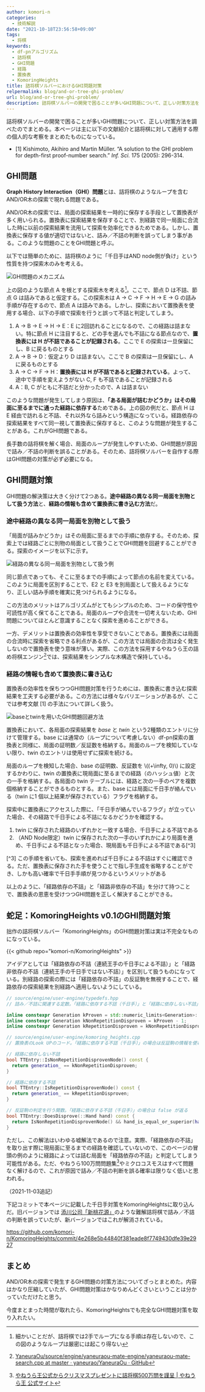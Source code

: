 ```yaml
---
author: komori-n
categories:
  - 技術解説
date: "2021-10-18T23:56:58+09:00"
tags:
  - 将棋
keywords:
  - df-pnアルゴリズム
  - 詰将棋
  - GHI問題
  - 経路
  - 置換表
  - KomoringHeights
title: 詰将棋ソルバーにおけるGHI問題対策
relpermalink: blog/and-or-tree-ghi-problem/
url: blog/and-or-tree-ghi-problem/
description: 詰将棋ソルバーの開発で困ることが多いGHI問題について、正しい対策方法を調べたのでまとめる。
---
```


詰将棋ソルバーの開発で困ることが多いGHI問題について、正しい対策方法を調べたのでまとめる。本ページは主に以下の文献紹介と詰将棋に対して適用する際の個人的な考察をまとめたものになっている。

- \[1\] Kishimoto, Akihiro and Martin Müller. “A solution to the GHI problem for depth-first proof-number search.” _Inf. Sci._ 175 (2005): 296-314.

## GHI問題

**Graph History Interaction（GHI）問題**とは、詰将棋のようなループを含むAND/OR木の探索で現れる問題である。

AND/OR木の探索では、局面の探索結果を一時的に保存する手段として置換表が多く用いられる。置換表に探索結果を保存することで、別経路で同一局面に合流した時に以前の探索結果を流用して探索を効率化できるためである。しかし、置換表に保存する値が適切ではないと、詰み／不詰の判断を誤ってしまう事がある。このような問題のことをGHI問題と呼ぶ。

以下では簡単のために、詰将棋のように「千日手はAND node側が負け」という性質を持つ探索木のみを考える。

![GHI問題のメカニズム](image-1.png "GHI問題が発生する例[1, Fig. 1] 。詰将棋の場合、□が攻め方、○が受け方にそれぞれ対応する")

上の図のような節点 A を根とする探索木を考える[^1]。ここで、節点 D は不詰、節点 G は詰みであると仮定する。この探索木は A → C → F → H → E → G の詰み手順が存在するので、節点 A は詰みである。しかし、探索において置換表を使用する場合、以下の手順で探索を行うと誤って不詰と判定してしまう。

[^1]: 細かいことだが、詰将棋では2手でループになる手順は存在しないので、この図のようなループは厳密には起こり得ない

1. A → B → E → H → E：E に2回訪れることになるので、この経路は詰まない。特に節点 H に注目すると、どの手を選んでも不詰になる節点なので、**置換表には H が不詰であることが記録される**。ここで E の探索は一旦保留にし、B に戻るものとする
2. A → B → D：仮定より D は詰まない。ここで B の探索は一旦保留にし、A に戻るものとする
3. A → C → F → H：**置換表には H が不詰であると記録されている**。よって、途中で手順を変えようがない C, F も不詰であることが記録される
4. A：B, C がともに不詰だと分かったので、A は詰まない

このような問題が発生してしまう原因は、**「ある局面が詰むかどうか」はその局面に至るまでに通った経路に依存する**ためである。上の図の例だと、節点 H は E 経由で訪れると不詰、それ以外なら詰みという構造になっている。経路依存の探索結果をすべて同一視して置換表に保存すると、このような問題が発生することがある。これがGHI問題である。

長手数の詰将棋を解く場合、局面のループが発生しやすいため、GHI問題が原因で詰み／不詰の判断を誤ることがある。そのため、詰将棋ソルバーを自作する際はGHI問題の対策が必ず必要になる。

## GHI問題対策

GHI問題の解決策は大きく分けて2つある。**途中経路の異なる同一局面を別物として扱う方法**と、**経路の情報も含めて置換表に書き込む方法**だ。

### 途中経路の異なる同一局面を別物として扱う

「局面が詰みかどうか」はその局面に至るまでの手順に依存する。そのため、探索上では経路ごとに別物の局面として扱うことでGHI問題を回避することができる。探索のイメージを以下に示す。

![経路の異なる同一局面を別物として扱う例](image-2.png "経路の異なる同一局面を別物として扱う")

同じ節点であっても、そこに至るまでの手順によって節点の名前を変えている。このように局面を区別することで、E2 と E3 を別局面として扱えるようになり、正しい詰み手順を確実に見つけられるようになる。

この方法のメリットはアルゴリズムがとてもシンプルのため、コードの保守性や可読性が高く保てることである。局面のループや合流を一切考えないため、GHI問題についてほとんど意識することなく探索を進めることができる。

一方、デメリットは置換表の効率性を享受できないことである。置換表には局面の合流時に探索を省略できる利点があるが、この方法では局面の合流は全く発生しないので置換表を使う意味が薄い。実際、この方法を採用するやねうら王の詰め将棋エンジン[^2]では、探索結果をシンプルな木構造で保持している。

[^2]: [YaneuraOu/source/engine/yaneuraou-mate-engine/yaneuraou-mate-search.cpp at master · yaneurao/YaneuraOu · GitHub](https://github.com/yaneurao/YaneuraOu/blob/master/source/engine/yaneuraou-mate-engine/yaneuraou-mate-search.cpp)

### 経路の情報も含めて置換表に書き込む

置換表の効率性を保ちつつGHI問題対策を行うためには、置換表に書き込む探索結果を工夫する必要がある。この方法には様々なバリエーションがあるが、ここでは参考文献 \[1\] の手法について詳しく扱う。

![baseとtwinを用いたGHI問題回避方法](image-4.png "base と twin の置換表を使う方法。千日手が絡むときは twin に経路を保存する。")

置換表において、各局面の探索結果を _base_ と _twin_ という2種類のエントリに分けて管理する。base には通常の（ループについて考慮しない）df-pn探索の置換表と同様に、局面の証明数／反証数を格納する。局面のループを検知していない限り、twin のエントリは使用せずに探索を続ける。

局面のループを検知した場合、base の証明数、反証数を \\((+\\infty, 0)\\) に設定するかわりに、twin の置換表に現局面に至るまでの経路（のハッシュ値）と次の一手を格納する。各局面の twin テーブルには、経路と次の一手のペアを複数個格納することができるものとする。また、base には局面に千日手が絡んでいる（twin に1 個以上結果が保存されている）フラグを格納する。

探索中に置換表にアクセスした際に、「千日手が絡んでいるフラグ」が立っていた場合、その経路で千日手による不詰になるかどうかを確認する。

1. twin に保存された経路のいずれかと一致する場合、千日手による不詰である
2. （AND Node限定）twin に保存された次の一手のいずれかにより局面を進め、千日手による不詰となった場合、現局面も千日手による不詰である[^3]

[^3] この手順を省いても、探索を進めれば千日手による不詰はすぐに確認できる。ただ、置換表に保存された手を使うことで指し手生成を省略することができ、しかも高い確率で千日手手順が見つかるというメリットがある

以上のように、「経路依存の不詰」と「経路非依存の不詰」を分けて持つことで、置換表の恩恵を受けつつGHI問題を正しく解決することができる。

## 蛇足：KomoringHeights v0.1のGHI問題対策

拙作の詰将棋ソルバー「KomoringHeights」のGHI問題対策は実は不完全なものになっている。

{{< github repo="komori-n/KomoringHeights" >}}

アイデアとしては「経路依存の不詰（連続王手の千日手による不詰）」と「経路非依存の不詰（連続王手の千日手ではない不詰）」を区別して扱うものになっている。別経路の探索の際には「経路依存の不詰」の反証駒を無視することで、経路依存の探索結果を別経路へ適用しないようにしている。

```cpp
// source/engine/user-engine/typedefs.hpp
// 詰み／不詰に関連する定数。「経路に依存する不詰（千日手）」と「経路に依存しない不詰」を区別して定数を定義している。

inline constexpr Generation kProven = std::numeric_limits<Generation>::max();
inline constexpr Generation kNonRepetitionDisproven = kProven - 1;
inline constexpr Generation kRepetitionDisproven = kNonRepetitionDisproven - 1;
```

```cpp
// source/engine/user-engine/komoring_heights.cpp
// 置換表のLook UPのコード。「経路に依存する不詰（千日手）」の場合は反証駒の情報を使わないようにしている

// 経路に依存しない不詰
bool TTEntry::IsNonRepetitionDisprovenNode() const {
  return generation_ == kNonRepetitionDisproven;
}

// 経路に依存する不詰
bool TTEntry::IsRepetitionDisprovenNode() const {
  return generation_ == kRepetitionDisproven;
}

// 反証駒の判定を行う関数。「経路に依存する不詰（千日手）」の場合は false が返る
bool TTEntry::DoesDisprove(::Hand hand) const {
  return IsNonRepetitionDisprovenNode() && hand_is_equal_or_superior(hand_, hand);
}
```

ただし、この解法はいわゆる嘘解法であるので注意。実際、「経路依存の不詰」を取り出す際に現局面に至るまでの経路を確認していないので、このページの冒頭の例のように経路によっては詰む局面を「経路依存の不詰」と判定してしまう可能性がある。ただ、やねうら100万問問題集[^4]やミクロコスモスはすべて問題なく解けるので、これが原因で詰み／不詰の判断を誤る確率は限りなく低いと思われる。

[^4]: [やねうら王公式からクリスマスプレゼントに詰将棋500万問を謹呈 | やねうら王 公式サイト](https://yaneuraou.yaneu.com/2020/12/25/christmas-present/)

（2021-11-03追記）

下記コミットで本ページに記載した千日手対策をKomoringHeightsに取り込んだ。旧バージョンでは [添川公司「新桃花源」](http://www.ne.jp/asahi/tetsu/toybox/kenkyu/cho001a.htm)のような難解詰将棋で詰み／不詰の判断を誤っていたが、新バージョンではこれが解消されている。

<https://github.com/komori-n/KomoringHeights/commit/4e268e5b44840f381eade8f7749430dfe39e2927>

## まとめ

AND/OR木の探索で発生するGHI問題の対策方法についてざっとまとめた。内容はかなり圧縮していたが、GHI問題対策はかなりめんどくさいということは分かっていただけたと思う。

今度まとまった時間が取れたら、KomoringHeightsでも完全なGHI問題対策を取り入れたい。
